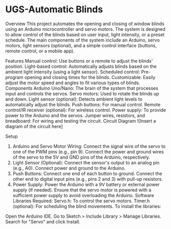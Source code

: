 # UGS-Automatic Blinds
 
Overview
This project automates the opening and closing of window blinds using an Arduino microcontroller and servo motors. The system is designed to allow control of the blinds based on user input, light intensity, or a preset schedule. The main components of the system include an Arduino, servo motors, light sensors (optional), and a simple control interface (buttons, remote control, or a mobile app).

Features
Manual control: Use buttons or a remote to adjust the blinds' position.
Light-based control: Automatically adjusts blinds based on the ambient light intensity (using a light sensor).
Scheduled control: Pre-program opening and closing times for the blinds.
Customizable: Easily adjust the motor speed and angles to fit various types of blinds.
Components
Arduino Uno/Nano: The brain of the system that processes input and controls the servos.
Servo motors: Used to rotate the blinds up and down.
Light sensor (optional): Detects ambient light levels to automatically adjust the blinds.
Push buttons: For manual control.
Remote control/IR receiver (optional): For wireless control.
Power supply: To provide power to the Arduino and the servos.
Jumper wires, resistors, and breadboard: For wiring and testing the circuit.
Circuit Diagram
![Insert a diagram of the circuit here]

Setup
1. Arduino and Servo Motor Wiring:
Connect the signal wire of the servo to one of the PWM pins (e.g., pin 9).
Connect the power and ground wires of the servo to the 5V and GND pins of the Arduino, respectively.
2. Light Sensor (Optional):
Connect the sensor's output to an analog pin (e.g., A0).
Connect power and ground to the Arduino.
3. Push Buttons:
Connect one end of each button to ground.
Connect the other end to digital input pins (e.g., pins 2 and 3) with pull-up resistors.
4. Power Supply:
Power the Arduino with a 9V battery or external power supply (if needed).
Ensure that the servo motor is powered with a sufficient power supply to avoid overloading the Arduino.
Software
Libraries Required:
Servo.h: To control the servo motors.
Timer.h (optional): For scheduling the blind movements.
To install the libraries:

Open the Arduino IDE.
Go to Sketch > Include Library > Manage Libraries.
Search for "Servo" and click Install.
